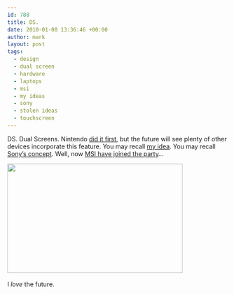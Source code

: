 ```yaml
---
id: 788
title: DS.
date: 2010-01-08 13:36:46 +00:00
author: mark
layout: post
tags:
  - design
  - dual screen
  - hardware
  - laptops
  - msi
  - my ideas
  - sony
  - stolen ideas
  - touchscreen
---
```

DS. Dual Screens. Nintendo [did it first](http://www.nintendo.com/ds), but the future will see plenty of other devices incorporate this feature. You may recall [my idea](http://www.sallonoroff.co.uk/blog/2009/08/shiny-new-apple-products/). You may recall [Sony&#8217;s concept](http://www.sallonoroff.co.uk/blog/2009/10/all-panel-laptop/). Well, now [MSI have joined the party](http://www.electricpig.co.uk/2010/01/08/msi-dual-screen-notebook-sighted/)&#8230;

<img class="aligncenter size-full wp-image-789" title="MSI-Dual-Screen" src="/images/fromwp/2010/01/MSI-Dual-Screen.jpg" alt="" width="400" height="250" srcset="/images/fromwp/2010/01/MSI-Dual-Screen.jpg 400w, /images/fromwp/2010/01/MSI-Dual-Screen-300x187.jpg 300w" sizes="(max-width: 400px) 100vw, 400px" />

I _love_ the future.